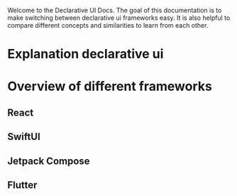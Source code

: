 Welcome to the Declarative UI Docs. The goal of this documentation is to make switching between declarative ui frameworks easy. It is also helpful to compare different concepts and similarities to learn from each other.

# Explanation declarative ui

# Overview of different frameworks

## React

## SwiftUI 

## Jetpack Compose

## Flutter

